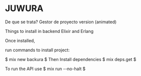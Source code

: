 # JUWURA

De que se trata? Gestor de proyecto version (animated)



Things to install in backend
Elixir and Erlang

Once installed,

run commands to install project:

$ mix new backura
$
Then Install dependencies
$ 
mix deps.get 
$


To run the API use
$
mix run --no-halt
$
